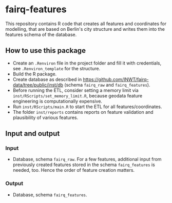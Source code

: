 # fairq-features

This repository contains R code that creates all features and coordinates for modelling, that are based on Berlin's city structure and writes them into the features schema of the database.


## How to use this package

- Create an `.Renviron` file in the project folder and fill it with credentials, see `.Renviron_template` for the structure.
- Build the R package.
- Create database as described in https://github.com/INWT/fairq-data/tree/public/inst/db (schema `fairq_raw` and `fairq_features`).
- Before running the ETL, consider setting a memory limit via `inst/RScripts/set_memory_limit.R`, because geodata feature engineering is computationally expensive. 
- Run `inst/RScripts/main.R` to start the ETL for all features/coordinates. 
- The folder `inst/reports` contains reports on feature validation and plausibility of various features.

## Input and output

### Input

- Database, schema `fairq_raw`. For a few features, additional input from previously created features stored in the schema `fairq_features` is needed, too. Hence the order of feature creation matters.

### Output

- Database, schema `fairq_features`.
